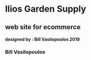 
# Ilios Garden Supply

## web site for ecommerce 

#### designed by : Bill Vasilopoulos 2019


### Bill Vasilopoulos
